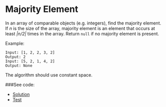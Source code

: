 # Majority Element

In an array of comparable objects (e.g. integers), find the majority element. If *n* is
 the size of the array, majority element is an element that occurs at least *|n/2|* times
 in the array. Return `null` if no majority element is present.

Example:
```
Input: [1, 2, 2, 3, 2]
Output: 2
Input: [5, 2, 1, 4, 2]
Output: None
```

The algorithm should use constant space.

###See code:
- [Solution](./__init__.py)
- [Test](./test.py)